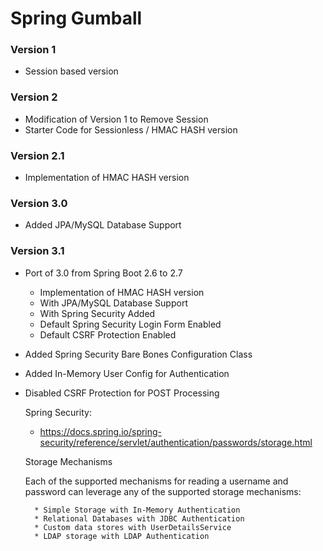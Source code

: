 # Spring Gumball


### Version 1

* Session based version


### Version 2

* Modification of Version 1 to Remove Session
* Starter Code for Sessionless / HMAC HASH version


### Version 2.1

* Implementation of HMAC HASH version


### Version 3.0

* Added JPA/MySQL Database Support

### Version 3.1 

* Port of 3.0 from Spring Boot 2.6 to 2.7
	* Implementation of HMAC HASH version
	* With JPA/MySQL Database Support
	* With Spring Security Added
	* Default Spring Security Login Form Enabled
	* Default CSRF Protection Enabled
* Added Spring Security Bare Bones Configuration Class
* Added In-Memory User Config for Authentication
* Disabled CSRF Protection for POST Processing

	Spring Security:
	
	* https://docs.spring.io/spring-security/reference/servlet/authentication/passwords/storage.html
	
	Storage Mechanisms
	
	Each of the supported mechanisms for reading a username and password can leverage any of 
	the supported storage mechanisms:
	
	    * Simple Storage with In-Memory Authentication
	    * Relational Databases with JDBC Authentication
	    * Custom data stores with UserDetailsService
	    * LDAP storage with LDAP Authentication


